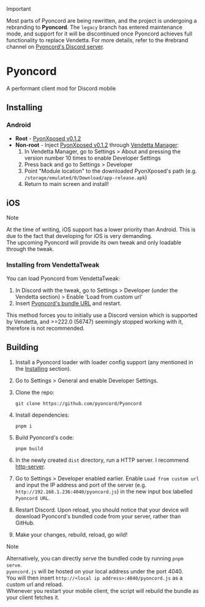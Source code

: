 > [!IMPORTANT]
> Most parts of Pyoncord are being rewritten, and the project is undergoing a rebranding to **Pyoncord**. The `legacy` branch has entered maintenance mode, and support for it will be discontinued once Pyoncord achieves full functionality to replace Vendetta. For more details, refer to the #rebrand channel on [Pyoncord's Discord server](https://discord.gg/XjYgWXHb9Q).

# Pyoncord
A performant client mod for Discord mobile

## Installing

### Android

- **Root** - [PyonXposed v0.1.2](https://github.com/pyoncord/PyoncordXposed/releases/tag/0.1.2) 
- **Non-root** - Inject [PyonXposed v0.1.2](https://github.com/pyoncord/PyoncordXposed/releases/tag/0.1.2) through [Vendetta Manager](https://github.com/vendetta-mod/VendettaManager):
    1. In Vendetta Manager, go to Settings > About and pressing the version number 10 times to enable Developer Settings
    2. Press back and go to Settings > Developer
    3. Point "Module location" to the downloaded PyonXposed's path (e.g. `/storage/emulated/0/Download/app-release.apk`)
    4. Return to main screen and install!

## iOS
> [!NOTE]
> At the time of writing, iOS support has a lower priority than Android. This is due to the fact that developing for iOS is very demanding.\
> The upcoming Pyoncord will provide its own tweak and only loadable through the tweak.

### Installing from VendettaTweak
You can load Pyoncord from VendettaTweak:

1. In Discord with the tweak, go to Settings > Developer (under the Vendetta section) > Enable 'Load from custom url'
2. Insert [Pyoncord's bundle URL](https://raw.githubusercontent.com/pyoncord/detta-builds/main/bunny.js) and restart.

This method forces you to initially use a Discord version which is supported by Vendetta, and >=222.0 (56747) seemingly stopped working with it, therefore is not recommended.

## Building
1. Install a Pyoncord loader with loader config support (any mentioned in the [Installing](#installing) section).

2. Go to Settings > General and enable Developer Settings.

3. Clone the repo:
    ```
    git clone https://github.com/pyoncord/Pyoncord
    ```

4. Install dependencies:
    ```
    pnpm i
    ```

5. Build Pyoncord's code:
    ```
    pnpm build
    ```

6. In the newly created `dist` directory, run a HTTP server. I recommend [http-server](https://www.npmjs.com/package/http-server).

7. Go to Settings > Developer enabled earlier. Enable `Load from custom url` and input the IP address and port of the server (e.g. `http://192.168.1.236:4040/pyoncord.js`) in the new input box labelled `Pyoncord URL`.

8. Restart Discord. Upon reload, you should notice that your device will download Pyoncord's bundled code from your server, rather than GitHub.

9. Make your changes, rebuild, reload, go wild!

> [!NOTE]
> Alternatively, you can directly *serve* the bundled code by running `pnpm serve`.\
> `pyoncord.js` will be hosted on your local address under the port 4040.\
> You will then insert `http://<local ip address>:4040/pyoncord.js` as a custom url and reload.\
> Whenever you restart your mobile client, the script will rebuild the bundle as your client fetches it.
